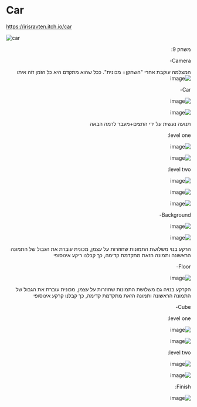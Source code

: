 # Car
https://irisravten.itch.io/car


![car](https://user-images.githubusercontent.com/30858011/100728383-2b716d00-33d0-11eb-9c73-0a1358c03222.JPG)

<div dir="rtl">
משחק 9:
 
Camera-
 
המצלמה עוקבת אחרי "השחקן= מכונית". ככל שהוא מתקדם היא כל הזמן זזה איתו
![image](https://user-images.githubusercontent.com/30858011/100729566-98d1cd80-33d1-11eb-9b65-51a5efb08cc4.png)

Car-

![image](https://user-images.githubusercontent.com/30858011/100729896-07af2680-33d2-11eb-975b-dd349b388416.png)

![image](https://user-images.githubusercontent.com/30858011/100729986-244b5e80-33d2-11eb-99b7-1d637454ad1f.png)

תנועה נעשית על ידי החצים+מעבר לרמה הבאה

level one:

![image](https://user-images.githubusercontent.com/30858011/100731838-97ee6b00-33d4-11eb-8c3e-3cf2ac5928e4.png)


![image](https://user-images.githubusercontent.com/30858011/100731920-b2c0df80-33d4-11eb-8230-eeacae8c7024.png)

level two:

![image](https://user-images.githubusercontent.com/30858011/100732547-86599300-33d5-11eb-937b-4ee09c98b9b9.png)

![image](https://user-images.githubusercontent.com/30858011/100732601-9b362680-33d5-11eb-9bbc-6ea25fc714c4.png)

![image](https://user-images.githubusercontent.com/30858011/100732656-b4d76e00-33d5-11eb-8dfd-12f175955724.png)


Background-


![image](https://user-images.githubusercontent.com/30858011/100730555-e00c8e00-33d2-11eb-951c-6ae148e91cf2.png)

![image](https://user-images.githubusercontent.com/30858011/100730678-06cac480-33d3-11eb-9173-d0a6c38985d4.png)

הרקע בנוי משלושת התמונות שחוזרות על עצמן, מכונית עוברת את הגבול של התמונה הראשונה ותמונה הזאת מתקדמת קדימה, כך קבלנו ריקע אינוסופי

Floor-

![image](https://user-images.githubusercontent.com/30858011/100730678-06cac480-33d3-11eb-9173-d0a6c38985d4.png)

הקרקע בנויה גם משלושת התמונות שחוזרות על עצמן, מכונית עוברת את הגבול של התמונה הראשונה ותמונה הזאת מתקדמת קדימה, כך קבלנו קרקע אינוסופי

Cube-

level one:


![image](https://user-images.githubusercontent.com/30858011/100732054-e69c0500-33d4-11eb-9a30-e8334f94add6.png)

![image](https://user-images.githubusercontent.com/30858011/100732142-016e7980-33d5-11eb-927f-ba958c35f7d8.png)

level two:

![image](https://user-images.githubusercontent.com/30858011/100732743-d6385a00-33d5-11eb-8551-ce99664747c6.png)


![image](https://user-images.githubusercontent.com/30858011/100732802-ef410b00-33d5-11eb-8779-4940f58f9e01.png)


Finish:


![image](https://user-images.githubusercontent.com/30858011/100732247-2531bf80-33d5-11eb-9859-af2c1c9efb57.png)







</div>

